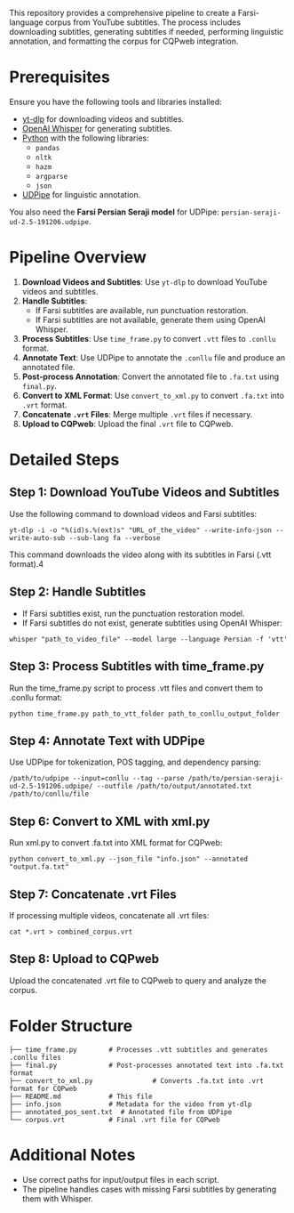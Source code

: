 
This repository provides a comprehensive pipeline to create a Farsi-language corpus from YouTube subtitles. The process includes downloading subtitles, generating subtitles if needed, performing linguistic annotation, and formatting the corpus for CQPweb integration.

# Prerequisites

Ensure you have the following tools and libraries installed:

- [yt-dlp](https://github.com/yt-dlp/yt-dlp) for downloading videos and subtitles.
- [OpenAI Whisper](https://github.com/openai/whisper) for generating subtitles.
- [Python](https://www.python.org/) with the following libraries:
  - `pandas`
  - `nltk`
  - `hazm`
  - `argparse`
  - `json`
- [UDPipe](https://ufal.mff.cuni.cz/udpipe) for linguistic annotation.

You also need the **Farsi Persian Seraji model** for UDPipe: `persian-seraji-ud-2.5-191206.udpipe`.

# Pipeline Overview

1. **Download Videos and Subtitles**: Use `yt-dlp` to download YouTube videos and subtitles.
2. **Handle Subtitles**:
   - If Farsi subtitles are available, run punctuation restoration.
   - If Farsi subtitles are not available, generate them using OpenAI Whisper.
3. **Process Subtitles**: Use `time_frame.py` to convert `.vtt` files to `.conllu` format.
4. **Annotate Text**: Use UDPipe to annotate the `.conllu` file and produce an annotated file.
5. **Post-process Annotation**: Convert the annotated file to `.fa.txt` using `final.py`.
6. **Convert to XML Format**: Use `convert_to_xml.py` to convert `.fa.txt` into `.vrt` format.
7. **Concatenate `.vrt` Files**: Merge multiple `.vrt` files if necessary.
8. **Upload to CQPweb**: Upload the final `.vrt` file to CQPweb.

# Detailed Steps

## Step 1: Download YouTube Videos and Subtitles

Use the following command to download videos and Farsi subtitles:

```
yt-dlp -i -o "%(id)s.%(ext)s" "URL_of_the_video" --write-info-json --write-auto-sub --sub-lang fa --verbose 
```

This command downloads the video along with its subtitles in Farsi (.vtt format).4

## Step 2: Handle Subtitles

- If Farsi subtitles exist, run the punctuation restoration model.
- If Farsi subtitles do not exist, generate subtitles using OpenAI Whisper:

```
whisper "path_to_video_file" --model large --language Persian -f 'vtt'
```
## Step 3: Process Subtitles with time_frame.py

Run the time_frame.py script to process .vtt files and convert them to .conllu format:

```
python time_frame.py path_to_vtt_folder path_to_conllu_output_folder
```

## Step 4: Annotate Text with UDPipe

Use UDPipe for tokenization, POS tagging, and dependency parsing:

```
/path/to/udpipe --input=conllu --tag --parse /path/to/persian-seraji-ud-2.5-191206.udpipe/ --outfile /path/to/output/annotated.txt /path/to/conllu/file
```

## Step 6: Convert to XML with xml.py

Run xml.py to convert .fa.txt into XML format for CQPweb:

```
python convert_to_xml.py --json_file "info.json" --annotated "output.fa.txt"
```

## Step 7: Concatenate .vrt Files

If processing multiple videos, concatenate all .vrt files:

```
cat *.vrt > combined_corpus.vrt
```

## Step 8: Upload to CQPweb

Upload the concatenated .vrt file to CQPweb to query and analyze the corpus.


# Folder Structure
```
├── time_frame.py        # Processes .vtt subtitles and generates .conllu files
├── final.py             # Post-processes annotated text into .fa.txt format
├── convert_to_xml.py               # Converts .fa.txt into .vrt format for CQPweb
├── README.md            # This file
├── info.json            # Metadata for the video from yt-dlp
├── annotated_pos_sent.txt  # Annotated file from UDPipe
└── corpus.vrt           # Final .vrt file for CQPweb

```

# Additional Notes

- Use correct paths for input/output files in each script.
- The pipeline handles cases with missing Farsi subtitles by generating them with Whisper.
